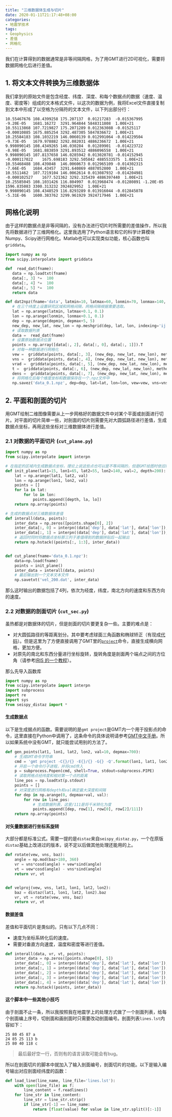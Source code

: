 ```yaml
---
title: "三维数据体生成与切片"
date: 2020-01-11T21:17:48+08:00
categories:
- 地震学技术
tags:
- Geophysics
- 差值
- 网格化
---
```

我们在计算得到的数据通常是非等间隔网格，为了用GMT进行2D可视化，需要将数据网格化后进行差值。

<!--more--> 

## 1. 将文本文件转换为三维数据体
我们拿到的原始文件是包含经度、纬度、深度、和每个数据点的数据（速度、温度、密度等）组成的文本格式文件，以这次的数据为例，我将Excel文件直接复制到文本中形成了以空格为分隔符的文本文件，以下列出部分行：
```
10.55467676	108.4399258	175.207137	0.01217283	-0.015367995	-9.20E-05	1681.16272	3291.964844	5848311808	1.00E+21
10.55113868	107.7219827	175.2071289	0.012363088	-0.01525117	-0.00010885	1675.885254	3292.487305	5847836672	1.00E+21
10.25584183	108.1032219	146.0060139	0.012991064	-0.014229504	-9.73E-05	1679.978882	3292.082031	4886236672	1.00E+21
9.998090145	108.4349265	146.030284	0.01289901	-0.014223722	-8.98E-05	1681.883859	3291.893512	4886096558	1.00E+21
9.998090145	107.8137658	146.0285942	0.013020781	-0.014152945	-0.000117022	1675.698183	3292.505842	4885533575	1.00E+21
10.55468488	108.439848	146.0060673	0.012965109	-0.014302315	-7.66E-05	1684.43457	3291.640869	4887052800	1.00E+21
10.5511462	107.7219104	146.0062614	0.013087932	-0.014204981	-0.000102527	1677.521362	3292.325439	4886397440	1.00E+21
10.25585045	108.1031426	116.804997	0.013968474	-0.01280891	-1.20E-05	1596.835083	3300.313232	3924829952	1.00E+21
9.998090145	108.4348529	116.8293289	0.013916044	-0.012845078	-5.31E-06	1600.383762	3299.961929	3924717946	1.00E+21
```
## 网格化说明
由于这样的数据点是非等间隔的，没有办法进行切片时所需要的差值操作，所以我先将数据进行了三维网格化。这里我选用了Python语言和它的科学计算模块Numpy、Scipy进行网格化。Matlab也可以实现类似功能，核心函数也叫`griddata`。
 ``` Python
import numpy as np
from scipy.interpolate import griddata

def  read_dat(fname):
	data = np.loadtxt(fname)
	data[:, 3] *=  100
	data[:, 4] *=  100
	data[:, 5] *=  100
	return data

def dat2npz(fname='data', latmin=10, latmax=60, lonmin=70, lonmax=140, depmin=0, depmax=700):
	# 在三个纬度上设置研究区域和网格间隔，网格间隔根据需要选取。
	lat = np.arange(latmin, latmax+0.1, 0.1)
	lon = np.arange(lonmin, lonmax+0.1, 0.1)
	dep = np.arange(depmin, depmax+5, 5)
	new_dep, new_lat, new_lon = np.meshgrid(dep, lat, lon, indexing='ij')
	# 读取数据列表
	data =  read_dat(fname)
	# 设置原始数据点位置
	points = np.array([data[:, 2], data[:, 0], data[:, 1]]).T
	# 对每一种数据进行网格化
	vew =  griddata(points, data[:, 3], (new_dep, new_lat, new_lon), method='linear')
	vns =  griddata(points, data[:, 4], (new_dep, new_lat, new_lon), method='linear')
	vrad =  griddata(points, data[:, 5], (new_dep, new_lat, new_lon), method='linear')
	t =  griddata(points, data[:, 6], (new_dep, new_lat, new_lon), method='linear')
	dens =  griddata(points, data[:, 7], (new_dep, new_lat, new_lon), method='linear')
	# 将网格化后每个维度坐标和数据保存在一个.npz文件中
	np.savez('data_0.1.npz', dep=dep, lat=lat, lon=lon, vew=vew, vns=vns, vrad=vrad, t=t, dens=dens)
 ```

## 2. 平面和剖面的切片
用GMT绘制二维图像需要从上一步网格好的数据文件中对某个平面或剖面进行切片。对平面的切片简单一些，对剖面的切片则需要先对大圆弧路径进行差值，生成数据点坐标，再用这些坐标对三维数据体进行差值。
### 2.1 对数据的平面切片  (`cut_plane.py`)
```Python
import numpy as np
from scipy.interpolate import interpn

# 在指定的区域内生成数据点坐标，理论上说这些点也可以是不等间隔的，但是GMT绘图时依旧需要网格化，所以这里还是使用等间隔差值。
def init_plane(lat1=15, lon1=65, lat2=55, lon2=140, val=2, depth=200):
    lat = np.arange(lat1, lat2, val)
    lon = np.arange(lon1, lon2, val)
    points = []
    for la in lat:
        for lo in lon:
            points.append([depth, la, lo])
    return np.array(points)

# 生成的数据点对三维数据体差值
def interall(data, points):
    inter_data = np.zeros([points.shape[0], 2])
    inter_data[:, 0] = interpn((data['dep'], data['lat'], data['lon']), data['vew'], points, bounds_error=False, fill_value=None)
    inter_data[:, 1] = interpn((data['dep'], data['lat'], data['lon']), data['vns'], points, bounds_error=False, fill_value=None)
    # 返回时同时将数据点坐标那三列于差值得到的数据拼贴后一起输出
    return np.hstack((points[:, 1:3], inter_data))


def cut_plane(fname='data_0.1.npz'):
    data=np.load(fname)
    points = init_plane()
    inter_data = interall(data, points)
    # 最后输出到一个文本文本文件
    np.savetxt('vel_200.dat', inter_data)
```
那么这时输出的数据包括了4列，依次为经度，纬度，南北方向的速度和东西方向的速度。

### 2.2 对数据的剖面切片 (`cut_sec.py`)
虽热都是对数据体的切片，但是剖面的切片要更复杂一些。主要的难点是：

- 对大圆弧路径的等距离划分。其中要考虑球面三角函数和椭球矫正（有现成[代码](http://www.seis.sc.edu/software/distaz/)）。但是这里为了方便直接调用了GMT里的[`project`](https://docs.gmt-china.org/5.4/module/project/)命令，直接生成横向网格，更加方便。
- 对原先的南北和东西分量进行坐标旋转，旋转角度是剖面两个端点之间的方位角（请参考[IRIS 的一个教程](http://service.iris.edu/irisws/rotation/docs/1/help/)）。

那么先导入函数库
```python
import numpy as np
from scipy.interpolate import interpn
import subprocess
import re
import sys
from seispy_distaz import *
```

#### 生成数据点
以下是生成据点的函数。需要说明的是`gmt project`是GMT内一个用于投影点的命令，这里直接在Python中调用了，这条命令的具体说明请参考[GMT中文手册](https://docs.gmt-china.org/5.4/module/project/)。所以如果系统中没有GMT，就只能尝试用别的方法了。
```Python
def gen_points(lat1, lon1, lat2, lon2, val=10, depmax=700):
	# 生成GMT命令字符串
    cmd = 'gmt project -C{}/{} -E{}/{} -G{} -Q'.format(lon1, lat1, lon2, lat2, val)
	# 开启一个命令行子进程，并将cmd传入
    p = subprocess.Popen(cmd, shell=True, stdout=subprocess.PIPE)
	# 读取网格点经纬度和相对第一个点的距离
    line_pos = np.loadtxt(p.stdout)
    points = []
	# 对深度进行网格有depth和val确定最大深度和间隔
    for dep in np.arange(0, depmax+val, val):
        for row in line_pos:
			# 生成数据列表，这里/111是将千米转化为度
            points.append([dep, row[1], row[0], row[2]/111])
    return np.array(points)
```

#### 对矢量数据进行坐标系旋转
大部分都是标准公式。需要一提的是`distaz`来自`seispy_distaz.py`，一个在原版`distaz`基础上改进过的版本，说不定以后做其他处理还能用的上。
```Python
def rotate(vew, vns, baz):
    angle = np.mod(baz+180, 360)
    vr = vns*cosd(angle) + vew*sind(angle)
    vt = vew*cosd(angle) - vns*sind(angle)
    return vr, vt


def velproj(vew, vns, lat1, lon1, lat2, lon2):
    baz = distaz(lat1, lon1, lat2, lon2).baz
    vr, vt = rotate(vew, vns, baz)
    return vr, vt
```

#### 数据差值
差值和平面切片是类似的。只有以下几点不同：

- 速度为坐标系转化后的速度。
- 需要对垂直方向速度，温度和密度等进行差值。

```Python
def interall(data, vr, vt, points):
    inter_data = np.zeros([points.shape[0], 5])
    inter_data[:, 0] = interpn((data['dep'], data['lat'], data['lon']), vr, points[:, 0:3], bounds_error=False, fill_value=None)
    inter_data[:, 1] = interpn((data['dep'], data['lat'], data['lon']), vt, points[:, 0:3], bounds_error=False, fill_value=None)
    inter_data[:, 2] = interpn((data['dep'], data['lat'], data['lon']), data['vrad'], points[:, 0:3], bounds_error=False, fill_value=None)
    inter_data[:, 3] = interpn((data['dep'], data['lat'], data['lon']), data['t'], points[:, 0:3], bounds_error=False, fill_value=None)
    inter_data[:, 4] = interpn((data['dep'], data['lat'], data['lon']), data['dens'], points[:, 0:3], bounds_error=False, fill_value=None)
    return np.hstack((points, inter_data))
```

#### 这个脚本中一些其他小技巧
由于剖面不止一条，所以我按照我在地震学上的处理方式做了一个剖面列表，给每个剖面编上序号，切剖面和画剖面时只需要改动剖面编号。剖面列表`lines.lst`内容如下：

```
25 80 45 87 a
24 85 25 113 b
25 80 40 118 c

```
> 最后最好空一行，否则有的语言读取可能会有bug。

所以在剖面切片的脚本中就加入了输入剖面编号，剖面切片的功能。以下是输入编号输出对应剖面经纬度的函数：
```Python
def load_line(line_name, line_file='lines.lst'):
    with open(line_file) as f:
        line_content = f.readlines()
    for line_str in line_content:
        line_str = line_str.strip()
        if line_str[-1] == line_name:
            return [float(value) for value in line_str.split()[:-1]]
```

